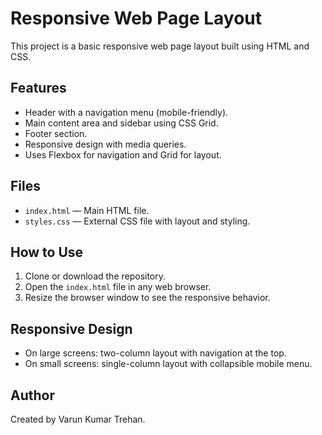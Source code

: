 # Responsive Web Page Layout

This project is a basic responsive web page layout built using HTML and CSS.

## Features

- Header with a navigation menu (mobile-friendly).
- Main content area and sidebar using CSS Grid.
- Footer section.
- Responsive design with media queries.
- Uses Flexbox for navigation and Grid for layout.

## Files

- `index.html` — Main HTML file.
- `styles.css` — External CSS file with layout and styling.

## How to Use

1. Clone or download the repository.
2. Open the `index.html` file in any web browser.
3. Resize the browser window to see the responsive behavior.

## Responsive Design

- On large screens: two-column layout with navigation at the top.
- On small screens: single-column layout with collapsible mobile menu.

## Author

Created by Varun Kumar Trehan.

